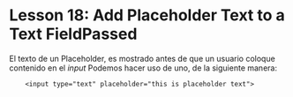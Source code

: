 # Lesson 18: Add Placeholder Text to a Text FieldPassed

El texto de un Placeholder, es mostrado antes de que un usuario coloque contenido en el _input_
Podemos hacer uso de uno, de la siguiente manera: 

~~~
    <input type="text" placeholder="this is placeholder text">
~~~


